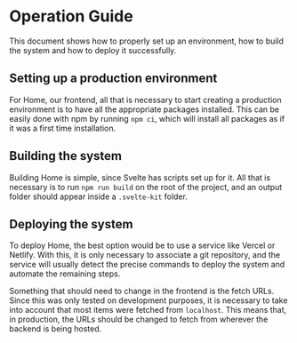 # Operation Guide

This document shows how to properly set up an environment, how to build the system and how to deploy it successfully.

## Setting up a production environment

For Home, our frontend, all that is necessary to start creating a production environment is to have all the appropriate packages installed. This can be easily done with npm by running `npm ci`, which will install all packages as if it was a first time installation.

## Building the system

Building Home is simple, since Svelte has scripts set up for it. All that is necessary is to run `npm run build` on the root of the project, and an output folder should appear inside a `.svelte-kit` folder.

## Deploying the system

To deploy Home, the best option would be to use a service like Vercel or Netlify. With this, it is only necessary to associate a git repository, and the service will usually detect the precise commands to deploy the system and automate the remaining steps.

Something that should need to change in the frontend is the fetch URLs. Since this was only tested on development purposes, it is necessary to take into account that most items were fetched from `localhost`. This means that, in production, the URLs should be changed to fetch from wherever the backend is being hosted.

